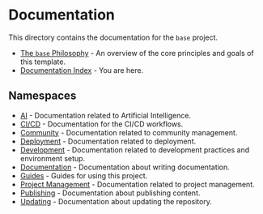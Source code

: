# Documentation

This directory contains the documentation for the `base` project.

- [The `base` Philosophy](./base.md) - An overview of the core principles and goals of this template.
- [Documentation Index](./README.md) - You are here.

## Namespaces

- [AI](./ai.md) - Documentation related to Artificial Intelligence.
- [CI/CD](./workflows.md) - Documentation for the CI/CD workflows.
- [Community](./community.md) - Documentation related to community management.
- [Deployment](./deployment.md) - Documentation related to deployment.
- [Development](./development.md) - Documentation related to development practices and environment setup.
- [Documentation](./documentation.md) - Documentation about writing documentation.
- [Guides](./guides.md) - Guides for using this project.
- [Project Management](./project.md) - Documentation related to project management.
- [Publishing](./publishing.md) - Documentation about publishing content.
- [Updating](./updating.md) - Documentation about updating the repository.
